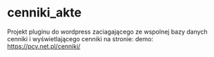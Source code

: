 # cenniki_akte
Projekt pluginu do wordpress zaciagającego ze wspolnej bazy danych cenniki i wyświetlającego cenniki na stronie:
demo: https://pcv.net.pl/cenniki/
